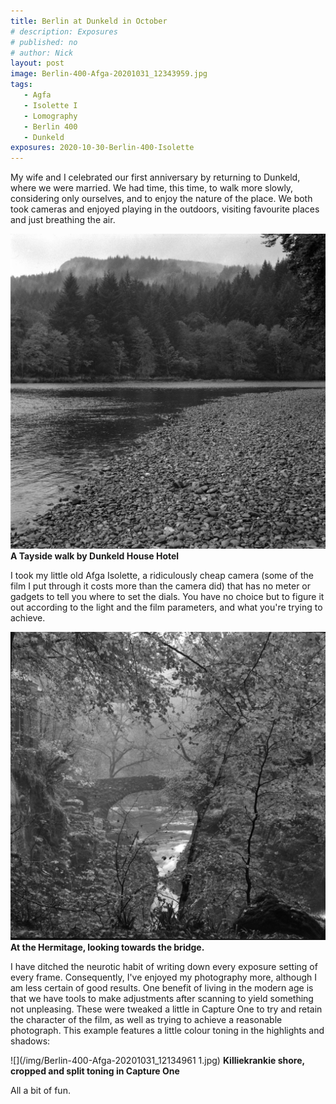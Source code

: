 ```yaml
---
title: Berlin at Dunkeld in October
# description: Exposures
# published: no
# author: Nick
layout: post
image: Berlin-400-Afga-20201031_12343959.jpg
tags:
   - Agfa
   - Isolette I
   - Lomography
   - Berlin 400
   - Dunkeld
exposures: 2020-10-30-Berlin-400-Isolette
---
```


My wife and I celebrated our first anniversary by returning to Dunkeld, where we were married. We had time, this time, to walk more slowly, considering only ourselves, and to enjoy the nature of the place. We both took cameras and enjoyed playing in the outdoors, visiting favourite places and just breathing the air.

![](/img/Berlin-400-Afga-20201031_12034276.jpg)
**A Tayside walk by Dunkeld House Hotel**

I took my little old Afga Isolette, a ridiculously cheap camera (some of the film I put through it costs more than the camera did) that has no meter or gadgets to tell you where to set the dials. You have no choice but to figure it out according to the light and the film parameters, and what you're trying to achieve. 

![](/img/Berlin-400-Afga-20201031_12353688.jpg)
**At the Hermitage, looking towards the bridge.**

I have ditched the neurotic habit of writing down every exposure setting of every frame. Consequently, I've enjoyed my photography more, although I am less certain of good results. One benefit of living in the modern age is that we have tools to make adjustments after scanning to yield something not unpleasing. These were tweaked a little in Capture One to try and retain the character of the film, as well as trying to achieve a reasonable photograph. This example features a little colour toning in the highlights and shadows:

![](/img/Berlin-400-Afga-20201031_12134961 1.jpg)
**Killiekrankie shore, cropped and split toning in Capture One**

All a bit of fun.
